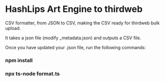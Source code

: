 # HashLips Art Engine to thirdweb

CSV formatter, from JSON to CSV, making the CSV ready for thirdweb bulk upload.

It takes a json file (modify \_metadata.json) and outputs a CSV file.

Once you have updated your .json file, run the following commands:

### npm install

### npx ts-node format.ts
